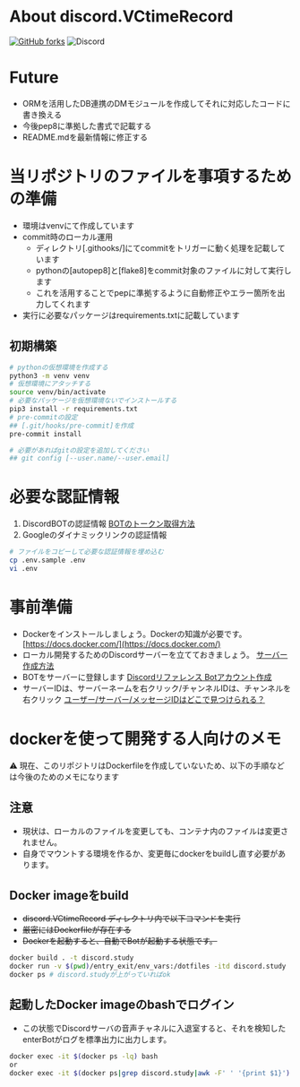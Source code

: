 # About discord.VCtimeRecord
[![GitHub forks](https://img.shields.io/github/forks/mo9mo9study/discord.VCtimeRecord.svg)](https://github.com/mo9mo9study/discord.VCtimeRecord/network)
![Discord](https://discordapp.com/api/guilds/603582455756095488/widget.png?style=shield)

# Future
- ORMを活用したDB連携のDMモジュールを作成してそれに対応したコードに書き換える
- 今後pep8に準拠した書式で記載する
- README.mdを最新情報に修正する


# 当リポジトリのファイルを事項するための準備
- 環境はvenvにて作成しています
- commit時のローカル運用
  - ディレクトリ[.githooks/]にてcommitをトリガーに動く処理を記載しています
  - pythonの[autopep8]と[flake8]をcommit対象のファイルに対して実行します
  - これを活用することでpepに準拠するように自動修正やエラー箇所を出力してくれます
- 実行に必要なパッケージはrequirements.txtに記載しています
## 初期構築
```sh
# pythonの仮想環境を作成する
python3 -m venv venv
# 仮想環境にアタッチする
source venv/bin/activate
# 必要なパッケージを仮想環境ないでインストールする
pip3 install -r requirements.txt
# pre-commitの設定
## [.git/hooks/pre-commit]を作成
pre-commit install

# 必要があればgitの設定を追加してください
## git config [--user.name/--user.email]
```

# 必要な認証情報
1. DiscordBOTの認証情報
[BOTのトークン取得方法](https://discordpy.readthedocs.io/ja/latest/discord.html#discord-intro)
2. Googleのダイナミックリンクの認証情報
```sh
# ファイルをコピーして必要な認証情報を埋め込む
cp .env.sample .env
vi .env
```

# 事前準備
- Dockerをインストールしましょう。Dockerの知識が必要です。
[https://docs.docker.com/](https://docs.docker.com/)
- ローカル開発するためのDiscordサーバーを立てておきましょう。
[サーバー作成方法](https://support.discord.com/hc/ja/articles/204849977-%E3%82%B5%E3%83%BC%E3%83%90%E3%83%BC%E3%81%AE%E4%BD%9C%E6%88%90%E3%81%AE%E4%BB%95%E6%96%B9)
- BOTをサーバーに登録します
[Discordリファレンス Botアカウント作成](https://discordpy.readthedocs.io/ja/latest/discord.html)
- サーバーIDは、サーバーネームを右クリック/チャンネルIDは、チャンネルを右クリック
[ユーザー/サーバー/メッセージIDはどこで見つけられる？](https://support.discord.com/hc/ja/articles/206346498-%E3%83%A6%E3%83%BC%E3%82%B6%E3%83%BC-%E3%82%B5%E3%83%BC%E3%83%90%E3%83%BC-%E3%83%A1%E3%83%83%E3%82%BB%E3%83%BC%E3%82%B8ID%E3%81%AF%E3%81%A9%E3%81%93%E3%81%A7%E8%A6%8B%E3%81%A4%E3%81%91%E3%82%89%E3%82%8C%E3%82%8B-)

# dockerを使って開発する人向けのメモ
⚠️ 現在、このリポジトリはDockerfileを作成していないため、以下の手順などは今後のためのメモになります
## 注意
- 現状は、ローカルのファイルを変更しても、コンテナ内のファイルは変更されません。
- 自身でマウントする環境を作るか、変更毎にdockerをbuildし直す必要があります。
## Docker imageをbuild
- ~~discord.VCtimeRecord ディレクトリ内で以下コマンドを実行~~
- ~~厳密にはDockerfileが存在する~~
- ~~Dockerを起動すると、自動でBotが起動する状態です。~~
```sh
docker build . -t discord.study
docker run -v $(pwd)/entry_exit/env_vars:/dotfiles -itd discord.study
docker ps # discord.studyが上がっていればok
```
## 起動したDocker imageのbashでログイン
- この状態でDiscordサーバの音声チャネルに入退室すると、それを検知したenterBotがログを標準出力に出力します。
```sh
docker exec -it $(docker ps -lq) bash
or
docker exec -it $(docker ps|grep discord.study|awk -F' ' '{print $1}') bash
```
